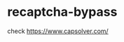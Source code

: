 # recaptcha-bypass
check https://www.capsolver.com/ 



















                                                                                                                                                                                                                  